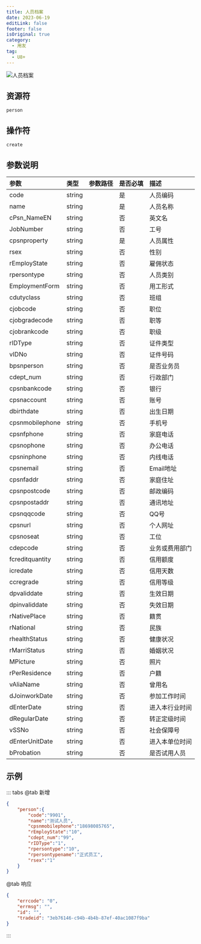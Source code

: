 ```yaml
---
title: 人员档案
date: 2023-06-19
editLink: false
footer: false
isOriginal: true
category:
  - 用友
tag:
  - U8+
---
```


![人员档案](https://nas.ilyl.life:8092/yonyou/u8/person.gif)

## 资源符

`person`
  
## 操作符

`create`

## 参数说明

|参数|类型|参数路径|是否必填|描述|
|:-|:-|:-|:-|:-|
|code|string||是|人员编码|
|name|string||是|人员名称|
|cPsn_NameEN|string||否|英文名|
|JobNumber|string||否|工号|
|cpsnproperty|string||是|人员属性|
|rsex|string||否|性别|
|rEmployState|string||否|雇佣状态|
|rpersontype|string||否|人员类别|
|EmploymentForm|string||否|用工形式|
|cdutyclass|string||否|班组|
|cjobcode|string||否|职位|
|cjobgradecode|string||否|职等|
|cjobrankcode|string||否|职级|
|rIDType|string||否|证件类型|
|vIDNo|string||否|证件号码|
|bpsnperson|string||否|是否业务员|
|cdept_num|string||否|行政部门|
|cpsnbankcode|string||否|银行|
|cpsnaccount|string||否|账号|
|dbirthdate|string||否|出生日期|
|cpsnmobilephone|string||否|手机号|
|cpsnfphone|string||否|家庭电话|
|cpsnophone|string||否|办公电话|
|cpsninphone|string||否|内线电话|
|cpsnemail|string||否|Email地址|
|cpsnfaddr|string||否|家庭住址|
|cpsnpostcode|string||否|邮政编码|
|cpsnpostaddr|string||否|通讯地址|
|cpsnqqcode|string||否|QQ号|
|cpsnurl|string||否|个人网址|
|cpsnoseat|string||否|工位|
|cdepcode|string||否|业务或费用部门|
|fcreditquantity|string||否|信用额度|
|icredate|string||否|信用天数|
|ccregrade|string||否|信用等级|
|dpvaliddate|string||否|生效日期|
|dpinvaliddate|string||否|失效日期|
|rNativePlace|string||否|籍贯 |
|rNational|string||否|民族|
|rhealthStatus|string||否|健康状况|
|rMarriStatus|string||否|婚姻状况|
|MPicture|string||否|照片|
|rPerResidence|string||否|户籍|
|vAliaName|string||否|曾用名|
|dJoinworkDate|string||否|参加工作时间|
|dEnterDate|string||否|进入本行业时间|
|dRegularDate|string||否|转正定级时间|
|vSSNo|string||否|社会保障号|
|dEnterUnitDate|string||否|进入本单位时间|
|bProbation|string||否|是否试用人员|

## 示例

::: tabs
@tab 新增

```json
{
    "person":{
        "code":"9901",
        "name":"测试人员",
        "cpsnmobilephone":"18698085765",
        "rEmployState":"10",
        "cdept_num":"99",
        "rIDType":"1",
        "rpersontype":"10",
        "rpersontypename":"正式员工",
        "rsex":"1"
    }
}
```

@tab 响应

```json
{
    "errcode": "0",
    "errmsg": "",
    "id": "",
    "tradeid": "3eb76146-c94b-4b4b-87ef-40ac1087f9ba"
}
```

:::
